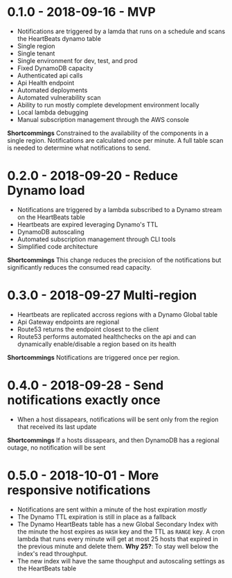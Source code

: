 # 0.1.0 - 2018-09-16 - MVP  
- Notifications are triggered by a lamda that runs on a schedule and scans the HeartBeats dynamo table  
- Single region  
- Single tenant  
- Single environment for dev, test, and prod
- Fixed DynamoDB capacity  
- Authenticated api calls  
- Api Health endpoint  
- Automated deployments  
- Automated vulnerability scan  
- Ability to run mostly complete development environment locally
- Local lambda debugging  
- Manual subscription management through the AWS console  

**Shortcommings** Constrained to the availability of the components in a single region. Notifications are calculated once per minute. A full table scan is needed to determine what notifications to send.  

# 0.2.0 - 2018-09-20 - Reduce Dynamo load  
- Notifications are triggered by a lambda subscribed to a Dynamo stream on the HeartBeats table  
- Heartbeats are expired leveraging Dynamo's TTL  
- DynamoDB autoscaling  
- Automated subscription management through CLI tools  
- Simplified code architecture  

**Shortcommings** This change reduces the precision of the notifications but significantly reduces the consumed read capacity.  

# 0.3.0 - 2018-09-27 Multi-region  
- Heartbeats are replicated accross regions with a Dynamo Global table  
- Api Gateway endpoints are regional  
- Route53 returns the endpoint closest to the client  
- Route53 performs automated healthchecks on the api and can dynamically enable/disable a region based on its health  

**Shortcommings** Notifications are triggered once per region.  

# 0.4.0 - 2018-09-28 - Send notifications exactly once  
- When a host dissapears, notifications will be sent only from the region that received its last update  

**Shortcommings** If a hosts dissapears, and then DynamoDB has a regional outage, no notification will be sent  

# 0.5.0 - 2018-10-01 - More responsive notifications  
- Notifications are sent within a minute of the host expiration _mostly_  
- The Dynamo TTL expiration is still in place as a fallback  
- The Dynamo HeartBeats table has a new Global Secondary Index with the minute the host expires as `HASH` key and the TTL as `RANGE` key. A cron lambda that runs every minute will get at most 25 hosts that expired in the previous minute and delete them. **Why 25?**: To stay well below the index's read throughput.  
- The new index will have the same thoughput and autoscaling settings as the HeartBeats table  
